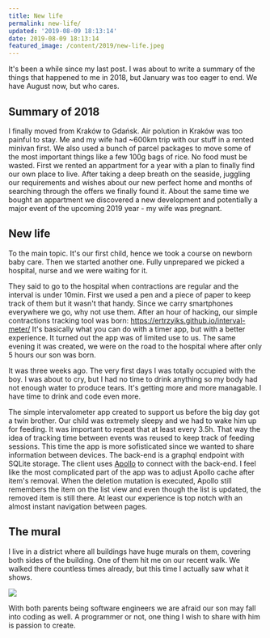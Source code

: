 ```yaml
---
title: New life
permalink: new-life/
updated: '2019-08-09 18:13:14'
date: 2019-08-09 18:13:14
featured_image: /content/2019/new-life.jpeg
---
```


It's been a while since my last post. I was about to write a summary of the
things that happened to me in 2018, but January was too eager to end.
We have August now, but who cares.

<!-- more -->

## Summary of 2018

I finally moved from Kraków to Gdańsk. Air polution in Kraków was too painful to stay.
Me and my wife had ~600km trip with our stuff in a rented minivan first.
We also used a bunch of parcel packages to move
some of the most important things like a few 100g bags of rice. No food must be wasted.
First we rented an appartment for a year with a plan to finally find our own
place to live. After taking a deep breath on the seaside, juggling our
requirements and wishes about our new perfect home and months of searching through
the offers we finally found it. About the same time we bought an appartment
we discovered a new development and potentially a major event of the upcoming
2019 year - my wife was pregnant.

## New life

To the main topic. It's our first child, hence we took a course on newborn baby care.
Then we started another one. Fully unprepared we picked a hospital,
nurse and we were waiting for it.

They said to go to the hospital when contractions are regular and the interval is under 10min.
First we used a pen and a piece of paper to keep track of them
but it wasn't that handy. Since we carry smartphones everywhere we go,
why not use them. After an hour of hacking, our simple contractions tracking
tool was born: https://ertrzyiks.github.io/interval-meter/
It's basically what you can do with a timer app, but with a better experience.
It turned out the app was of limited use to us. The same evening it was created,
we were on the road to the hospital where after only 5 hours our son was born.

It was three weeks ago. The very first days
I was totally occupied with the boy. I was about to cry, but I had no
time to drink anything so my body had not enough water to produce tears.
It's getting more and more managable. I have time to drink and code even more.

The simple intervalometer app created to support us before the big day
got a twin brother. Our child was extremely sleepy and we had to wake him up for feeding.
It was important to repeat that at least every 3.5h. That way the idea of tracking time between events
was reused to keep track of feeding sessions. This time the app is more sofisticated
since we wanted to share information between devices. The back-end is a graphql
endpoint with SQLite storage. The client uses
[Apollo](https://github.com/apollographql/apollo-client) to connect with the back-end.
I feel like the most complicated part of the app was to adjust Apollo cache
after item's removal. When the deletion mutation is executed, Apollo still
remembers the item on the list view and even though the list is updated, the removed item is still there.
At least our experience is top notch with an almost instant navigation between pages.

## The mural

I live in a district where all buildings have huge murals on them, covering both sides
of the building. One of them hit me on our recent walk. We walked there countless times already,
but this time I actually saw what it shows.

![](/content/2019/mural.jpg)

With both parents being software engineers we are afraid our son may fall into coding as well.
A programmer or not, one thing I wish to share with him is passion to create.

